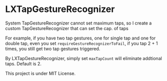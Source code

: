 # LXTapGestureRecognizer
System TapGestureRecognizer cannot set maximum taps, so I create a custom TapGestureRecognizer that can set the cap. of taps

For example, if you have two tap gestures, one for single tap and one for double tap, even you set `requireGestureRecognizerToFail`, if you tap 2 + 1 times, you still get two tap gestures triggered.

By LXTapGestureRecognizer, simply set `maxTapCount` will eliminate addtional taps. Default is 2.

This project is under MIT License.
